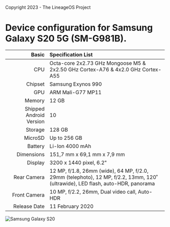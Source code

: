 Copyright 2023 - The LineageOS Project

Device configuration for Samsung Galaxy S20 5G (SM-G981B).
========================================

Basic   | Specification List
-------:|:-------------------------
CPU     | Octa-core 2x2.73 GHz Mongoose M5 & 2x2.50 GHz Cortex-A76 & 4x2.0 GHz Cortex-A55
Chipset | Samsung Exynos 990
GPU     | ARM Mali-G77 MP11
Memory  | 12 GB
Shipped Android Version | 10
Storage | 128 GB
MicroSD | Up to 256 GB
Battery | Li-Ion 4000 mAh
Dimensions | 151,7 mm x 69,1 mm x 7,9 mm
Display | 3200 x 1440 pixel, 6.2"
Rear Camera  | 12 MP, f/1.8, 26mm (wide), 64 MP, f/2.0, 29mm (telephoto), 12 MP, f/2.2, 13mm, 120˚ (ultrawide), LED flash, auto-HDR, panorama
Front Camera | 10 MP, f/2.2, 26mm, Dual video call, Auto-HDR
Release Date | 11 February 2020

![Samsung Galaxy S20](https://fdn2.gsmarena.com/vv/pics/samsung/samsung-galaxy-s20-2.jpg "Samsung Galaxy S20")
